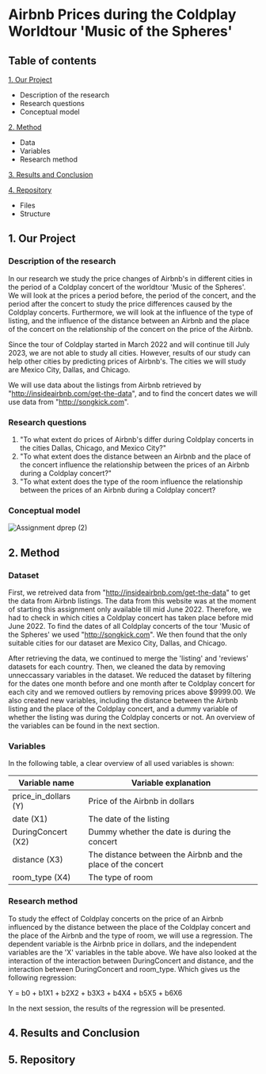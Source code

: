 # Airbnb Prices during the Coldplay Worldtour 'Music of the Spheres'

## Table of contents
[1. Our Project](https://github.com/course-dprep/team-assignment-team-5#1-Our-Project)
- Description of the research
- Research questions
- Conceptual model

[2. Method](https://github.com/course-dprep/team-assignment-team-5#2-Method)
- Data
- Variables
- Research method

[3. Results and Conclusion](https://github.com/course-dprep/team-assignment-team-5#3-Results-and-Conclusion)

[4. Repository](https://github.com/course-dprep/team-assignment-team-5#4-Repository)
- Files
- Structure

## 1. Our Project
### Description of the research
In our research we study the price changes of Airbnb's in different cities in the period of a Coldplay concert of the worldtour 'Music of the Spheres'. We will look at the prices a period before, the period of the concert, and the period after the concert to study the price differences caused by the Coldplay concerts. Furthermore, we will look at the influence of the type of listing, and the influence of the distance between an Airbnb and the place of the concert on the relationship of the concert on the price of the Airbnb.

Since the tour of Coldplay started in March 2022 and will continue till July 2023, we are not able to study all cities. However, results of our study can help other cities by predicting prices of Airbnb's. The cities we will study are Mexico City, Dallas, and Chicago. 

We will use data about the listings from Airbnb retrieved by "http://insideairbnb.com/get-the-data", and to find the concert dates we will use data from "http://songkick.com".

### Research questions

1. "To what extent do prices of Airbnb's differ during Coldplay concerts in the cities Dallas, Chicago, and Mexico City?"
2. "To what extent does the distance between an Airbnb and the place of the concert influence the relationship between the prices of an Airbnb during a Coldplay concert?"
3. "To what extent does the type of the room influence the relationship between the prices of an Airbnb during a Coldplay concert?

### Conceptual model

![Assignment dprep (2)](https://user-images.githubusercontent.com/38066744/195048115-211db366-c55f-4ff3-8ca2-dd5b18a81b26.png)
## 2. Method

### Dataset

First, we retreived data from "http://insideairbnb.com/get-the-data" to get the data from Airbnb listings. The data from this website was at the moment of starting this assignment only available till mid June 2022. Therefore, we had to check in which cities a Coldplay concert has taken place before mid June 2022. To find the dates of all Coldplay concerts of the tour 'Music of the Spheres' we used "http://songkick.com". We then found that the only suitable cities for our dataset are Mexico City, Dallas, and Chicago. 

After retrieving the data, we continued to merge the 'listing' and 'reviews' datasets for each country. Then, we cleaned the data by removing unneccassary variables in the dataset. We reduced the dataset by filtering for the dates one month before and one month after te Coldplay concert for each city and we removed outliers by removing prices above $9999.00. We also created new variables, including the distance between the Airbnb listing and the place of the Coldplay concert, and a dummy variable of whether the listing was during the Coldplay concerts or not. An overview of the variables can be found in the next section. 

### Variables

In the following table, a clear overview of all used variables is shown:

| **Variable name**                        | **Variable explanation**                                     |
| ---------------------------------------- |--------------------------------------------------------------|
| price_in_dollars                   (Y)   | Price of the Airbnb in dollars                               |
| date                               (X1)  | The date of the listing                                      |
| DuringConcert                      (X2)  | Dummy whether the date is during the concert                 |
| distance                           (X3)  | The distance between the Airbnb and the place of the concert |
| room_type                          (X4)  | The type of room                                             |

### Research method

To study the effect of Coldplay concerts on the price of an Airbnb influenced by the distance between the place of the Coldplay concert and the place of the Airbnb and the type of room, we will use a regression. The dependent variable is the Airbnb price in dollars, and the independent variables are the 'X' variables in the table above. We have also looked at the interaction of the interaction between DuringConcert and distance, and the interaction between DuringConcert and room_type. Which gives us the following regression: 

Y = b0 + b1X1 + b2X2 + b3X3 + b4X4 + b5X5 + b6X6

In the next session, the results of the regression will be presented. 

## 4. Results and Conclusion

## 5. Repository

